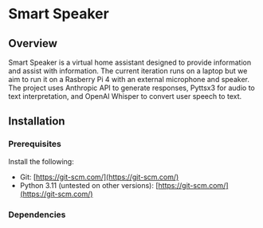 # Smart Speaker

## Overview
Smart Speaker is a virtual home assistant designed to provide information and assist with information.
The current iteration runs on a laptop but we aim to run it on a Rasberry Pi 4 with an external microphone and speaker.
The project uses Anthropic API to generate responses, Pyttsx3 for audio to text interpretation, and OpenAI Whisper to convert user speech to text.

## Installation

### Prerequisites

Install the following:
- Git: [https://git-scm.com/](https://git-scm.com/)
- Python 3.11 (untested on other versions): [https://git-scm.com/](https://git-scm.com/)

### Dependencies


